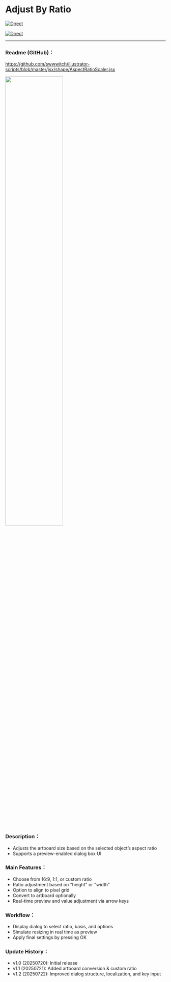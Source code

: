# Adjust By Ratio

[![Direct](https://img.shields.io/badge/Direct%20Link-AspectRatioScaler.jsx-ffcc00.svg)](https://github.com/swwwitch/illustrator-scripts/blob/master/jsx/shape/AspectRatioScaler.jsx)

[![Direct](https://img.shields.io/badge/Back%20to%20home-All%20scripts-cccccc.svg)](https://github.com/swwwitch/illustrator-scripts/blob/master/README.md)

---

### Readme (GitHub)：

https://github.com/swwwitch/illustrator-scripts/blob/master/jsx/shape/AspectRatioScaler.jsx


<img alt="" src="https://www.dtp-transit.jp/images/ss-508-694-72-20250722-042112.png" width="60%" />

### Description：

- Adjusts the artboard size based on the selected object’s aspect ratio
- Supports a preview-enabled dialog box UI

### Main Features：

- Choose from 16:9, 1:1, or custom ratio
- Ratio adjustment based on "height" or "width"
- Option to align to pixel grid
- Convert to artboard optionally
- Real-time preview and value adjustment via arrow keys

### Workflow：

- Display dialog to select ratio, basis, and options
- Simulate resizing in real time as preview
- Apply final settings by pressing OK

### Update History：

- v1.0 (20250720): Initial release
- v1.1 (20250721): Added artboard conversion & custom ratio
- v1.2 (20250722): Improved dialog structure, localization, and key input